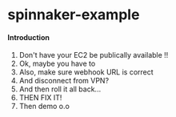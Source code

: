 # spinnaker-example
#### Introduction
1. Don't have your EC2 be publically available !!
2. Ok, maybe you have to
3. Also, make sure webhook URL is correct
4. And disconnect from VPN? 
5. And then roll it all back...
6. THEN FIX IT!
7. Then demo o.o
